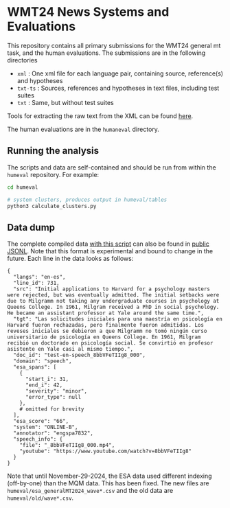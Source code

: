 # WMT24 News Systems and Evaluations

This repository contains all primary submissions for the WMT24 general mt task, and the human evaluations.
The submissions are in the following directories

* `xml` : One xml file for each language pair, containing source, reference(s) and hypotheses
* `txt-ts` : Sources, references and hypotheses in text files, including test suites
* `txt` : Same, but without test suites

Tools for extracting the raw text from the XML can be found [here](https://github.com/wmt-conference/wmt-format-tools).

The human evaluations are in the `humaneval` directory.

## Running the analysis

The scripts and data are self-contained and should be run from within the `humeval` repository. For example:
```bash
cd humeval

# system clusters, produces output in humeval/tables
python3 calculate_clusters.py
```

## Data dump

The complete compiled data [with this script](https://github.com/wmt-conference/wmt24-news-systems/blob/main/humeval/merge_to_jsonl.py) can also be found in [public JSONL](https://github.com/wmt-conference/wmt24-news-systems/raw/refs/heads/main/jsonl/wmt24_esa.jsonl).
Note that this format is experimental and bound to change in the future.
Each line in the data looks as follows:
```
{
  "langs": "en-es",
  "line_id": 731,
  "src": "Initial applications to Harvard for a psychology masters were rejected, but was eventually admitted. The initial setbacks were due to Milgramm not taking any undergraduate courses in psychology at Queens College. In 1961, Milgram received a PhD in social psychology. He became an assistant professor at Yale around the same time.",
  "tgt": "Las solicitudes iniciales para una maestría en psicología en Harvard fueron rechazadas, pero finalmente fueron admitidas. Los reveses iniciales se debieron a que Milgramm no tomó ningún curso universitario de psicología en Queens College. En 1961, Milgram recibió un doctorado en psicología social. Se convirtió en profesor asistente en Yale casi al mismo tiempo.",
  "doc_id": "test-en-speech_8bbVFeTIIg8_000",
  "domain": "speech",
  "esa_spans": [
    {
      "start_i": 31,
      "end_i": 42,
      "severity": "minor",
      "error_type": null
    },
    # omitted for brevity
  ],
  "esa_score": "66",
  "system": "ONLINE-B",
  "annotator": "engspa7832",
  "speech_info": {
    "file": "_8bbVFeTIIg8_000.mp4",
    "youtube": "https://www.youtube.com/watch?v=8bbVFeTIIg8"
  }
}
```

Note that until November-29-2024, the ESA data used different indexing (off-by-one) than the MQM data.
This has been fixed. The new files are `humeval/esa_generalMT2024_wave*.csv` and the old data are `humeval/old/wave*.csv`.